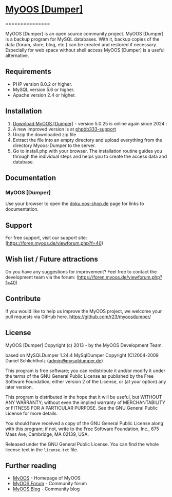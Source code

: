 # [MyOOS [Dumper]](https://www.oos-shop.de) 
===============

MyOOS [Dumper] is an open source community project. MyOOS [Dumper] is a backup program for MySQL databases. With it, backup copies of the data (forum, store, blog, etc.) can be created and restored if necessary. Especially for web space without shell access MyOOS [Dumper] is a useful alternative. 

Requirements
------------

- PHP version 8.0.2 or higher.
- MySQL version 5.6 or higher.
- Apache version 2.4 or higher.


Installation
------------

1. [Download MyOOS [Dumper]](https://github.com/r23/myoosdumper/releases) - version 5.0.25 is online again since 2024 :
2. A new improved version is at <a href="https://www.phpbb3-support.square7.ch/viewtopic.php?t=899&start=10" target=_blank> phpbb333-support</a>
3. Unzip the downloaded zip file 
4. Extract the file into an empty directory and upload everything from the directory Myoos-Dumper to the server.
5. Go to install.php with your browser. The installation routine guides you through the individual steps and helps you to create the access data and database. 


Documentation
-------------

### MyOOS [Dumper]
Use your browser to open the [doku.oos-shop.de](https://doku.oos-shop.de/myoos-benutzerhandbuch/ueber-myoos-dumper/) page for links to documentation.


Support
-------------
For free support, visit our support site: (https://foren.myoos.de/viewforum.php?f=40)



Wish list / Future attractions
-------------
Do you have any suggestions for improvement? Feel free to contact the development team via the forum: (https://foren.myoos.de/viewforum.php?f=40)




Contribute
-------------
If you would like to help us improve the MyOOS project, we welcome your pull requests via GitHub here.
https://github.com/r23/myoosdumper/


License
-------------
MyOOS [Dumper] Copyright (c) 2013 - by the MyOOS Development Team.

based on MySQLDumper 1.24.4
MySqlDumper Copyright (C)2004-2009 Daniel Schlichtholz (admin@mysqldumper.de)

This program is free software; you can redistribute it and/or modify it under 
the terms of the GNU General Public License as published by the Free Software 
Foundation; either version 2 of the License, or (at your option) any later 
version.

This program is distributed in the hope that it will be useful, but WITHOUT 
ANY WARRANTY; without even the implied warranty of MERCHANTABILITY or FITNESS 
FOR A PARTICULAR PURPOSE.  See the GNU General Public License for more 
details.

You should have received a copy of the GNU General Public License along with 
this program; if not, write to the Free Software Foundation, Inc., 675 Mass 
Ave, Cambridge, MA 02139, USA.

Released under the GNU General Public License. You can find the whole license text in the `license.txt` file.


## Further reading

* [MyOOS](https://www.oos-shop.de) - Homepage of MyOOS 
* [MyOOS Forum](https://foren.myoos.de/viewforum.php?f=40) - Community forum
* [MyOOS Blog](https://blog.myoos.de) - Community blog
